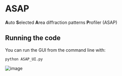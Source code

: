 # ASAP
**A**uto **S**elected **A**rea diffraction patterns **P**rofiler (ASAP)

## Running the code

You can run the GUI from the command line with:
```
python ASAP_UI.py
```

![image](https://github.com/sooyeonLim/ASAP/assets/52401652/ac5976af-0633-4b84-879f-4d17337f29d6)
